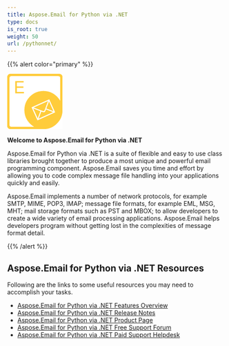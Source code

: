 ```yaml
---
title: Aspose.Email for Python via .NET
type: docs
is_root: true
weight: 50
url: /pythonnet/
---
```



{{% alert color="primary" %}} 

![Aspose.Email for Python via .NET Product Logo](home_1.png)

**Welcome to Aspose.Email for Python via .NET**

Aspose.Email for Python via .NET is a suite of flexible and easy to use class libraries brought together to produce a most unique and powerful email programming component. Aspose.Email saves you time and effort by allowing you to code complex message file handling into your applications quickly and easily.

Aspose.Email implements a number of network protocols, for example SMTP, MIME, POP3, IMAP; message file formats, for example EML, MSG, MHT; mail storage formats such as PST and MBOX; to allow developers to create a wide variety of email processing applications. Aspose.Email helps developers program without getting lost in the complexities of message format detail.

{{% /alert %}} 

## **Aspose.Email for Python via .NET Resources**

Following are the links to some useful resources you may need to accomplish your tasks.

- [Aspose.Email for Python via .NET Features Overview](/email/pythonnet/features-overview/)
- [Aspose.Email for Python via .NET Release Notes](/email/pythonnet/release-notes/)
- [Aspose.Email for Python via .NET Product Page](https://products.aspose.com/email/python-net/)
- [Aspose.Email for Python via .NET Free Support Forum](https://forum.aspose.com/)
- [Aspose.Email for Python via .NET Paid Support Helpdesk](https://helpdesk.aspose.com/)
